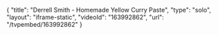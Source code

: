 {
    "title": "Derrell Smith - Homemade Yellow Curry Paste",
    "type": "solo",
    "layout": "iframe-static",
    "videoId": "163992862",
    "url": "\/tvpembed\/163992862"
}